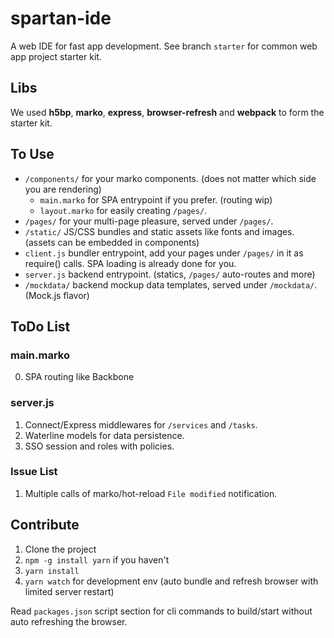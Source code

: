 # spartan-ide

A web IDE for fast app development. See branch `starter` for common web app project starter kit.

## Libs

We used **h5bp**, **marko**, **express**, **browser-refresh** and **webpack** to form the starter kit.

## To Use

- `/components/` for your marko components. (does not matter which side you are rendering)
    - `main.marko` for SPA entrypoint if you prefer. (routing wip)
    - `layout.marko` for easily creating `/pages/`.
- `/pages/` for your multi-page pleasure, served under `/pages/`.
- `/static/` JS/CSS bundles and static assets like fonts and images. (assets can be embedded in components)
- `client.js` bundler entrypoint, add your pages under `/pages/` in it as require() calls. SPA loading is already done for you.
- `server.js` backend entrypoint. (statics, `/pages/` auto-routes and more)
- `/mockdata/` backend mockup data templates, served under `/mockdata/`. (Mock.js flavor) 

## ToDo List

### main.marko
0. SPA routing like Backbone

### server.js
1. Connect/Express middlewares for `/services` and `/tasks`.
2. Waterline models for data persistence.
3. SSO session and roles with policies.

### Issue List
1. Multiple calls of marko/hot-reload `File modified` notification.

## Contribute

1. Clone the project
2. `npm -g install yarn` if you haven't
3. `yarn install`
4. `yarn watch` for development env (auto bundle and refresh browser with limited server restart)

Read `packages.json` script section for cli commands to build/start without auto refreshing the browser.

